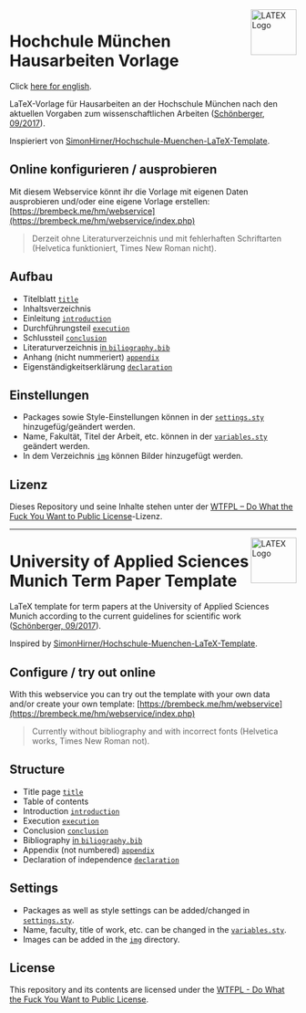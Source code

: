 
<img src="https://user-images.githubusercontent.com/4144601/192153979-576def8f-cf69-497b-834c-2c7528971e73.png" alt="LATEX Logo" width="80" align="right">

# Hochchule München Hausarbeiten Vorlage
Click [here for english](#university-of-applied-sciences-munich-term-paper-template).

LaTeX-Vorlage für Hausarbeiten an der Hochschule München nach den aktuellen Vorgaben zum wissenschaftlichen Arbeiten ([Schönberger, 09/2017](https://w3-mediapool.hm.edu/mediapool/media/fk11/fk11_lokal/neu_struktur/9b/Standards_Wiss_Arbeiten_2017_Schoenberger.pdf)).

Inspieriert von [SimonHirner/Hochschule-Muenchen-LaTeX-Template](https://github.com/SimonHirner/Hochschule-Muenchen-LaTeX-Template).
 
## Online konfigurieren / ausprobieren
Mit diesem Webservice könnt ihr die Vorlage mit eigenen Daten ausprobieren und/oder eine eigene Vorlage erstellen: [https://brembeck.me/hm/webservice](https://brembeck.me/hm/webservice/index.php)

> Derzeit ohne Literaturverzeichnis und mit fehlerhaften Schriftarten (Helvetica funktioniert, Times New Roman nicht).

## Aufbau 

* Titelblatt [`title`](pages/title.tex)
* Inhaltsverzeichnis
* Einleitung [`introduction`](pages/introduction.tex)
* Durchführungsteil [`execution`](pages/execution.tex)
* Schlussteil [`conclusion`](pages/conclusion.tex)
* Literaturverzeichnis [in `biliography.bib`](biliography.bib)
* Anhang (nicht nummeriert) [`appendix`](pages/appendix.tex)
* Eigenständigkeitserklärung [`declaration`](pages/declaration.tex)

## Einstellungen

* Packages sowie Style-Einstellungen können in der [`settings.sty`](settings.sty) hinzugefüg/geändert werden.
* Name, Fakultät, Titel der Arbeit, etc. können in der [`variables.sty`](variables.sty) geändert werden.
* In dem Verzeichnis [`img`](img) können Bilder hinzugefügt werden. 

## Lizenz
Dieses Repository und seine Inhalte stehen unter der [WTFPL – Do What the Fuck You Want to Public License](LICENSE)-Lizenz.

--- 
<img src="https://user-images.githubusercontent.com/4144601/192153979-576def8f-cf69-497b-834c-2c7528971e73.png" alt="LATEX Logo" width="80" align="right">

# University of Applied Sciences Munich Term Paper Template

LaTeX template for term papers at the University of Applied Sciences Munich according to the current guidelines for scientific work ([Schönberger, 09/2017](https://w3-mediapool.hm.edu/mediapool/media/fk11/fk11_lokal/neu_struktur/9b/Standards_Wiss_Arbeiten_2017_Schoenberger.pdf)).

Inspired by [SimonHirner/Hochschule-Muenchen-LaTeX-Template](https://github.com/SimonHirner/Hochschule-Muenchen-LaTeX-Template).
 
## Configure / try out online
With this webservice you can try out the template with your own data and/or create your own template: [https://brembeck.me/hm/webservice](https://brembeck.me/hm/webservice/index.php)

> Currently without bibliography and with incorrect fonts (Helvetica works, Times New Roman not).

## Structure 

* Title page [`title`](pages/title.tex)
* Table of contents
* Introduction [`introduction`](pages/introduction.tex)
* Execution [`execution`](pages/execution.tex)
* Conclusion [`conclusion`](pages/conclusion.tex)
* Bibliography [in `biliography.bib`](biliography.bib)
* Appendix (not numbered) [`appendix`](pages/appendix.tex)
* Declaration of independence [`declaration`](pages/declaration.tex)

## Settings

* Packages as well as style settings can be added/changed in [`settings.sty`](settings.sty).
* Name, faculty, title of work, etc. can be changed in the [`variables.sty`](variables.sty).
* Images can be added in the [`img`](img) directory. 

## License
This repository and its contents are licensed under the [WTFPL - Do What the Fuck You Want to Public License](LICENSE).
